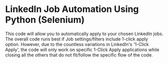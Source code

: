 # LinkedIn Job Automation Using Python (Selenium)

This code will allow you to automatically apply to your chosen LinkedIn jobs. The overall code runs best if Job settings/filters include 1-click apply option. 
However, due to the countless variations in LinkedIn's '1-Click Apply', the code will only work on specific 1-Click Apply applications while closing all the 
others that do not fit/follow the specific flow of the code. 
